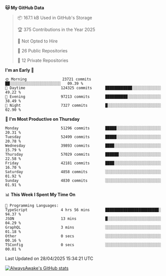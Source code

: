 <!--START_SECTION:waka-->
**🐱 My GitHub Data** 

> 📦 167.1 kB Used in GitHub's Storage 
 > 
> 🏆 375 Contributions in the Year 2025
 > 
> 🚫 Not Opted to Hire
 > 
> 📜 26 Public Repositories 
 > 
> 🔑 12 Private Repositories 
 > 
**I'm an Early 🐤** 

```text
🌞 Morning                23721 commits       ██░░░░░░░░░░░░░░░░░░░░░░░   09.39 % 
🌆 Daytime                124325 commits      ████████████░░░░░░░░░░░░░   49.22 % 
🌃 Evening                97213 commits       ██████████░░░░░░░░░░░░░░░   38.49 % 
🌙 Night                  7327 commits        █░░░░░░░░░░░░░░░░░░░░░░░░   02.90 % 
```
📅 **I'm Most Productive on Thursday** 

```text
Monday                   51296 commits       █████░░░░░░░░░░░░░░░░░░░░   20.31 % 
Tuesday                  52499 commits       █████░░░░░░░░░░░░░░░░░░░░   20.78 % 
Wednesday                39893 commits       ████░░░░░░░░░░░░░░░░░░░░░   15.79 % 
Thursday                 57029 commits       ██████░░░░░░░░░░░░░░░░░░░   22.58 % 
Friday                   42181 commits       ████░░░░░░░░░░░░░░░░░░░░░   16.70 % 
Saturday                 4858 commits        ░░░░░░░░░░░░░░░░░░░░░░░░░   01.92 % 
Sunday                   4830 commits        ░░░░░░░░░░░░░░░░░░░░░░░░░   01.91 % 
```


📊 **This Week I Spent My Time On** 

```text
💬 Programming Languages: 
TypeScript               4 hrs 56 mins       ████████████████████████░   94.37 % 
JSON                     13 mins             █░░░░░░░░░░░░░░░░░░░░░░░░   04.29 % 
GraphQL                  3 mins              ░░░░░░░░░░░░░░░░░░░░░░░░░   01.18 % 
Other                    0 secs              ░░░░░░░░░░░░░░░░░░░░░░░░░   00.16 % 
TSConfig                 0 secs              ░░░░░░░░░░░░░░░░░░░░░░░░░   00.01 % 
```


 Last Updated on 28/04/2025 15:34:21 UTC
<!--END_SECTION:waka-->

[![AlwaysAwake's GitHub stats](https://github-readme-stats.vercel.app/api?username=AlwaysAwake&show_icons=true&theme=github_dark&count_private=true)](https://github.com/AlwaysAwake/AlwaysAwake)
